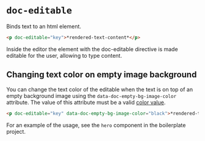 # `doc-editable`

Binds text to an html element.

```html
<p doc-editable="key">*rendered-text-content*</p>
```

Inside the editor the element with the doc-editable directive is made editable for the user, allowing to type content.

## Changing text color on empty image background

You can change the text color of the editable when the text is on top of an empty background image using the `data-doc-empty-bg-image-color` attribute. The value of this attribute must be a valid [color value](https://developer.mozilla.org/en-US/docs/Web/CSS/color_value).

```html
<p doc-editable="key" data-doc-empty-bg-image-color="black">*rendered-text-content*</p>
```

For an example of the usage, see the `hero` component in the boilerplate project.
